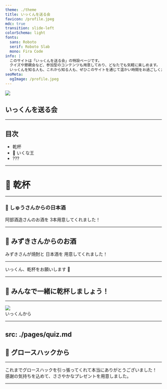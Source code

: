 ```yaml
---
theme: ./theme
title: いっくんを送る会
favicon: /profile.jpeg
mdc: true
transition: slide-left
colorSchema: light
fonts:
  sans: Roboto
  serif: Roboto Slab
  mono: Fira Code
info: |
  このサイトは「いっくんを送る会」の特設ページです。
  クイズや懇親会など、参加型のコンテンツも用意しており、どなたでも気軽に楽しめます。
  いっくんを知る人も、これから知る人も、ぜひこのサイトを通じて温かい時間をお過ごしください！
seoMeta:
  ogImage: /profile.jpeg
---
```


<div class="flex flex-col items-center">
  <img src="/profile.jpeg" class="w-[280px] h-auto rounded-lg"/>
  <h2>
    いっくんを送る会
  </h2>
</div>

---

## 目次

<ul class="relative">
<li>乾杯</li>
<li>👑 いくな王</li>
<li>???</li>
</ul>

---

# 🍶 乾杯

---

### 🏮 しゅうさんからの日本酒

<div class="flex flex-col items-center">
  <div class="text-4xl font-semibold mb-4">
    <span class="text-blue-700 font-bold">阿部酒造</span>さんのお酒を
    <span class="text-5xl text-red-600 font-bold">3本</span>用意してくれました！
  </div>
</div>

---

## 🥃 みずきさんからのお酒

<div class="flex flex-col items-center">
  <div class="text-4xl font-semibold mb-4">
    みずきさんが<span class="text-5xl text-green-700 font-bold">焼酎</span>と
    <span class="text-5xl text-blue-700 font-bold">日本酒</span>を
    用意してくれました！
  </div>
  <div class="text-2xl">
  </div>
</div>

---

<div class="text-5xl font-bold text-center my-10">
  いっくん、乾杯をお願いします 🍶
</div>

---

## 🥂 みんなで一緒に乾杯しましょう！

---

<img src="/profile.jpeg" class="w-[250px] h-auto rounded-lg mb-6">
<div class="text-5xl font-bold">
  いっくんから
</div>

---

src: ./pages/quiz.md
---

## 🎁 グロースハックから

---

<div class="text-4xl font-semibold leading-[1.8]">
これまでグロースハックを引っ張ってくれて本当にありがとうございました！
<br/>
感謝の気持ちを込めて、ささやかなプレゼントを用意しました。
</div>


---

